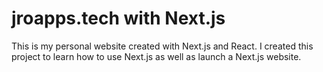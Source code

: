 # jroapps.tech with Next.js

This is my personal website created with Next.js and React. I created this project to learn how to use Next.js as well as launch a Next.js website.